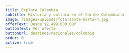 ```yaml
---
title: Explora Colombia
subtitle: Historia y cultura en el Caribe Colombiano
image: /images/uploads/foto-santa-marta-4.jpg
offerText: Desde $2,499,000 COP
buttonText: Ver oferta
buttonUrl: destinos/nacionales/colombia
order: 0
active: true
---
```

